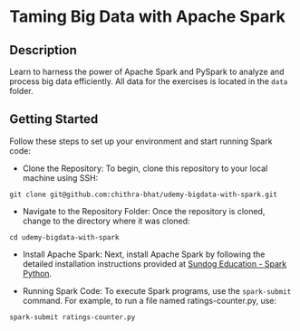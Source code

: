 # Taming Big Data with Apache Spark

## Description

Learn to harness the power of Apache Spark and PySpark to analyze and process big data efficiently. All data for the exercises is located in the `data` folder.

## Getting Started

Follow these steps to set up your environment and start running Spark code:

- Clone the Repository: To begin, clone this repository to your local machine using SSH:

```
git clone git@github.com:chithra-bhat/udemy-bigdata-with-spark.git
```

- Navigate to the Repository Folder: Once the repository is cloned, change to the directory where it was cloned:

```
cd udemy-bigdata-with-spark
```

- Install Apache Spark: Next, install Apache Spark by following the detailed installation instructions provided at [Sundog Education - Spark Python](https://www.sundog-education.com/spark-python/).

- Running Spark Code: To execute Spark programs, use the `spark-submit` command. For example, to run a file named ratings-counter.py, use:

```
spark-submit ratings-counter.py
